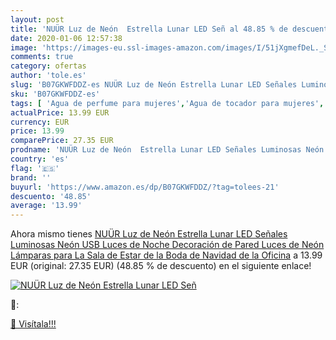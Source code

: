 ```yaml
---
layout: post
title: 'NUÜR Luz de Neón  Estrella Lunar LED Señ al 48.85 % de descuento'
date: 2020-01-06 12:57:38
image: 'https://images-eu.ssl-images-amazon.com/images/I/51jXgmefDeL._SL400_.jpg'
comments: true
category: ofertas
author: 'tole.es'
slug: 'B07GKWFDDZ-es NUÜR Luz de Neón Estrella Lunar LED Señales Luminosas Neón...'
sku: 'B07GKWFDDZ-es'
tags: [ 'Agua de perfume para mujeres','Agua de tocador para mujeres','Almacenaje de adornos festivos','Almacenamiento y organización','Belleza','Fragancias para mujeres','Hogar y cocina','Juguetes','Juguetes electrónicos','Juguetes y juegos','Perfumes y fragancias','Productos para el cuidado de la piel','Sets y juegos para el cuidado de la piel','Videojuegos para niños','navidad', ]
actualPrice: 13.99 EUR
currency: EUR
price: 13.99
comparePrice: 27.35 EUR
prodname: 'NUÜR Luz de Neón  Estrella Lunar LED Señales Luminosas Neón  USB Luces de Noche Decoración de Pared Luces de Neón Lámparas para La Sala de Estar de la Boda de Navidad de la Oficina'
country: 'es'
flag: '🇪🇸'
brand: ''
buyurl: 'https://www.amazon.es/dp/B07GKWFDDZ/?tag=tolees-21'
descuento: '48.85'
average: '13.99'
---
```


Ahora mismo tienes [NUÜR Luz de Neón  Estrella Lunar LED Señales Luminosas Neón  USB Luces de Noche Decoración de Pared Luces de Neón Lámparas para La Sala de Estar de la Boda de Navidad de la Oficina](https://www.amazon.es/dp/B07GKWFDDZ/?tag=tolees-21) a 13.99 EUR (original: 27.35 EUR) (48.85 %  de descuento) en el siguiente enlace!

[![NUÜR Luz de Neón  Estrella Lunar LED Señ](https://images-eu.ssl-images-amazon.com/images/I/51jXgmefDeL._SL400_.jpg)](https://www.amazon.es/dp/B07GKWFDDZ/?tag=tolees-21)

🔎:


[🛒 Visítala!!!](https://www.amazon.es/dp/B07GKWFDDZ/?tag=tolees-21)
